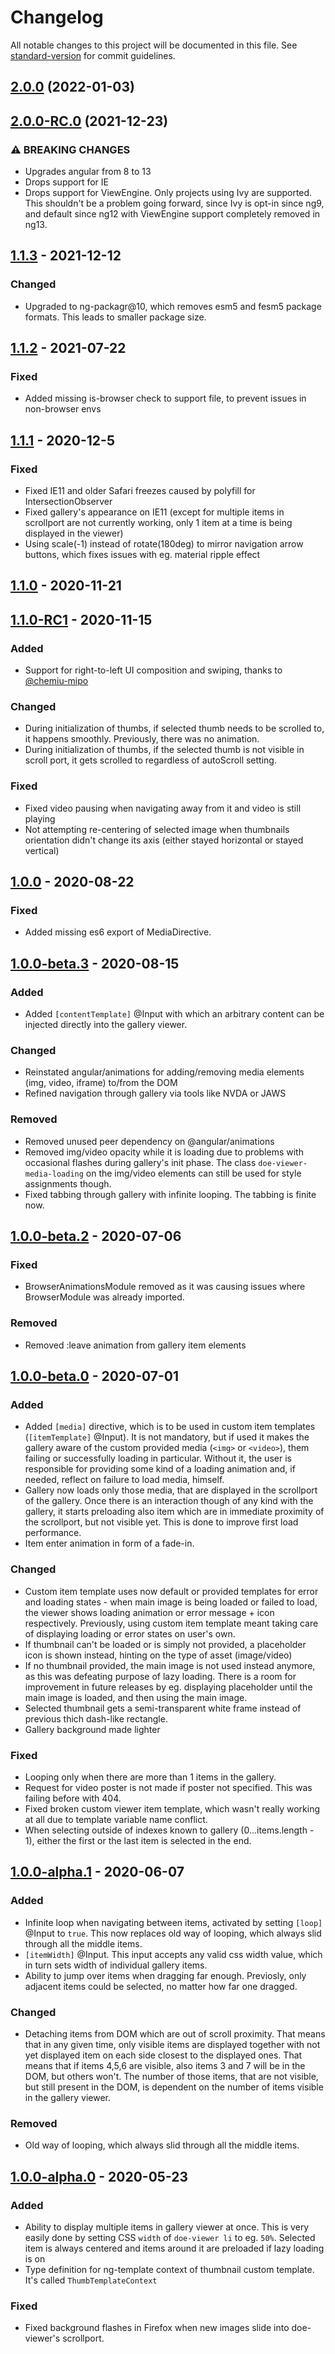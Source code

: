 # Changelog

All notable changes to this project will be documented in this file. See [standard-version](https://github.com/conventional-changelog/standard-version) for commit guidelines.

## [2.0.0](https://github.com/daelmaak/ngx-gallery/compare/v2.0.0-RC.0...v2.0.0) (2022-01-03)

## [2.0.0-RC.0](https://github.com/daelmaak/ngx-gallery/compare/v1.1.3...v2.0.0-RC.0) (2021-12-23)

### ⚠ BREAKING CHANGES

* Upgrades angular from 8 to 13
* Drops support for IE
* Drops support for ViewEngine. Only projects using Ivy are supported. This shouldn't be a problem going forward, since Ivy is opt-in since ng9, and default since ng12 with ViewEngine support completely removed in ng13.

## [1.1.3] - 2021-12-12

### Changed

- Upgraded to ng-packagr@10, which removes esm5 and fesm5 package formats. This leads to smaller package size.

## [1.1.2] - 2021-07-22

### Fixed

- Added missing is-browser check to support file, to prevent issues in non-browser envs

## [1.1.1] - 2020-12-5

### Fixed

- Fixed IE11 and older Safari freezes caused by polyfill for IntersectionObserver
- Fixed gallery's appearance on IE11 (except for multiple items in scrollport are not currently working, only 1 item at a time is being displayed in the viewer)
- Using scale(-1) instead of rotate(180deg) to mirror navigation arrow buttons, which fixes issues with eg. material ripple effect

## [1.1.0] - 2020-11-21

## [1.1.0-RC1] - 2020-11-15

### Added

- Support for right-to-left UI composition and swiping, thanks to [@chemiu-mipo](https://github.com/chemiu-mipo)

### Changed

- During initialization of thumbs, if selected thumb needs to be scrolled to, it happens smoothly. Previously, there was no animation.
- During initialization of thumbs, if the selected thumb is not visible in scroll port, it gets scrolled to regardless of autoScroll setting.

### Fixed

- Fixed video pausing when navigating away from it and video is still playing
- Not attempting re-centering of selected image when thumbnails orientation didn't change its axis (either stayed horizontal or stayed vertical)

## [1.0.0] - 2020-08-22

### Fixed

- Added missing es6 export of MediaDirective.

## [1.0.0-beta.3] - 2020-08-15

### Added

- Added `[contentTemplate]` @Input with which an arbitrary content can be injected directly into the gallery viewer.

### Changed

- Reinstated angular/animations for adding/removing media elements (img, video, iframe) to/from the DOM
- Refined navigation through gallery via tools like NVDA or JAWS

### Removed

- Removed unused peer dependency on @angular/animations
- Removed img/video opacity while it is loading due to problems with occasional flashes during gallery's init phase. The class `doe-viewer-media-loading` on the img/video elements can still be used for style assignments though.
- Fixed tabbing through gallery with infinite looping. The tabbing is finite now.

## [1.0.0-beta.2] - 2020-07-06

### Fixed

- BrowserAnimationsModule removed as it was causing issues where BrowserModule was already imported.

### Removed

- Removed :leave animation from gallery item elements

## [1.0.0-beta.0] - 2020-07-01

### Added

- Added `[media]` directive, which is to be used in custom item templates (`[itemTemplate]` @Input). It is not mandatory, but if used it makes the gallery aware of the custom provided media (`<img>` or `<video>`), them failing or successfully loading in particular. Without it, the user is responsible for providing some kind of a loading animation and, if needed, reflect on failure to load media, himself.
- Gallery now loads only those media, that are displayed in the scrollport of the gallery. Once there is an interaction though of any kind with the gallery, it starts preloading also item which are in immediate proximity of the scrollport, but not visible yet. This is done to improve first load performance.
- Item enter animation in form of a fade-in.

### Changed

- Custom item template uses now default or provided templates for error and loading states - when main image is being loaded or failed to load, the viewer shows loading animation or error message + icon respectively. Previously, using custom item template meant taking care of displaying loading or error states on user's own.
- If thumbnail can't be loaded or is simply not provided, a placeholder icon is shown instead, hinting on the type of asset (image/video)
- If no thumbnail provided, the main image is not used instead anymore, as this was defeating purpose of lazy loading. There is a room for improvement in future releases by eg. displaying placeholder until the main image is loaded, and then using the main image.
- Selected thumbnail gets a semi-transparent white frame instead of previous thich dash-like rectangle.
- Gallery background made lighter

### Fixed

- Looping only when there are more than 1 items in the gallery.
- Request for video poster is not made if poster not specified. This was failing before with 404.
- Fixed broken custom viewer item template, which wasn't really working at all due to template variable name conflict.
- When selecting outside of indexes known to gallery (0...items.length - 1), either the first or the last item is selected in the end.

## [1.0.0-alpha.1] - 2020-06-07

### Added

- Infinite loop when navigating between items, activated by setting `[loop]` @Input to `true`. This now replaces old way of looping, which always slid through all the middle items.
- `[itemWidth]` @Input. This input accepts any valid css width value, which in turn sets width of individual gallery items.
- Ability to jump over items when dragging far enough. Previosly, only adjacent items could be selected, no matter how far one dragged.

### Changed

- Detaching items from DOM which are out of scroll proximity. That means that in any given time, only visible items are displayed together with not yet displayed item on each side closest to the displayed ones. That means that if items 4,5,6 are visible, also items 3 and 7 will be in the DOM, but others won't. The number of those items, that are not visible, but still present in the DOM, is dependent on the number of items visible in the gallery viewer.

### Removed

- Old way of looping, which always slid through all the middle items.

## [1.0.0-alpha.0] - 2020-05-23

### Added

- Ability to display multiple items in gallery viewer at once. This is very easily done by setting CSS `width` of `doe-viewer li` to eg. `50%`. Selected item is always centered and items around it are preloaded if lazy loading is on
- Type definition for ng-template context of thumbnail custom template. It's called `ThumbTemplateContext`

### Fixed

- Fixed background flashes in Firefox when new images slide into doe-viewer's scrollport.

[unreleased]: https://github.com/daelmaak/ngx-gallery/compare/v1.1.3...HEAD
[1.1.3]: https://github.com/daelmaak/ngx-gallery/compare/v1.1.3...v1.1.2
[1.1.2]: https://github.com/daelmaak/ngx-gallery/compare/v1.1.2...v1.1.1
[1.1.1]: https://github.com/daelmaak/ngx-gallery/compare/v1.1.1...v1.1.0
[1.1.0]: https://github.com/daelmaak/ngx-gallery/compare/v1.1.0...v1.1.0-RC1
[1.1.0-rc1]: https://github.com/daelmaak/ngx-gallery/compare/v1.1.0-RC1...v1.0.0
[1.0.0]: https://github.com/daelmaak/ngx-gallery/compare/v1.0.0-beta.3...v1.0.0
[1.0.0-beta.3]: https://github.com/daelmaak/ngx-gallery/compare/v1.0.0-beta.2...v1.0.0-beta.3
[1.0.0-beta.2]: https://github.com/daelmaak/ngx-gallery/compare/v1.0.0-beta.0...v1.0.0-beta.2
[1.0.0-beta.0]: https://github.com/daelmaak/ngx-gallery/compare/v1.0.0-alpha.1...v1.0.0-beta.0
[1.0.0-alpha.1]: https://github.com/daelmaak/ngx-gallery/compare/v1.0.0-alpha.0...v1.0.0-alpha.1
[1.0.0-alpha.0]: https://github.com/daelmaak/ngx-gallery/compare/v0.1.0-alpha.6...v1.0.0-alpha.0
